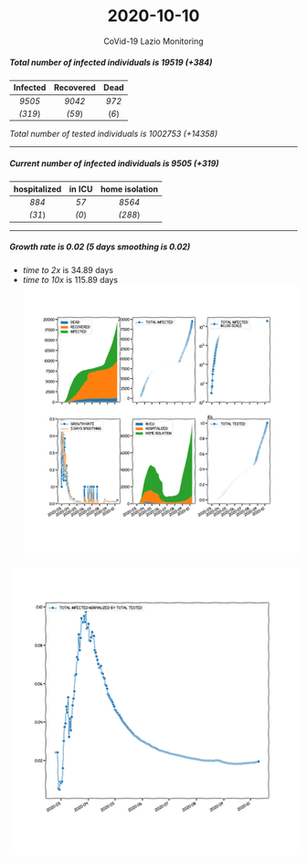 <div align='center'>

# 2020-10-10
CoVid-19 Lazio Monitoring
</div>

##### Total number of infected individuals is 19519 (+384)
Infected | Recovered | Dead
:---: | :---: | :---:
*9505* | *9042* | *972*
*(319*) | *(59*) | (*6*)

*Total number of tested individuals is 1002753 (+14358)*
***
##### Current number of infected individuals is 9505 (+319)
hospitalized | in ICU | home isolation
:---: | :---: | :---:
*884* |*57* |*8564*
*(31*) |*(0*) |*(288*)
***
##### Growth rate is 0.02 (5 days smoothing is 0.02)
- *time to 2x* is 34.89 days
- *time to 10x* is 115.89 days
![stats][stats]

![infected_normalized][infected_normalized]

[stats]: stats_Lazio.png
[infected_normalized]: infected_normalized_Lazio.png
